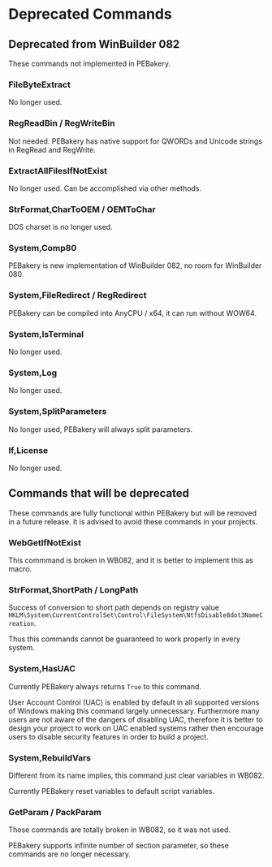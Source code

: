 # Deprecated Commands

## Deprecated from WinBuilder 082

These commands not implemented in PEBakery.

### FileByteExtract

No longer used.

### RegReadBin / RegWriteBin

Not needed. PEBakery has native support for QWORDs and Unicode strings in RegRead and RegWrite.

### ExtractAllFilesIfNotExist

No longer used. Can be accomplished via other methods.

### StrFormat,CharToOEM / OEMToChar

DOS charset is no longer used.

### System,Comp80

PEBakery is new implementation of WinBuilder 082, no room for WinBuilder 080.

### System,FileRedirect / RegRedirect

PEBakery can be compiled into AnyCPU / x64, it can run without WOW64.

### System,IsTerminal

No longer used.

### System,Log

No longer used.

### System,SplitParameters

No longer used, PEBakery will always split parameters.

### If,License

No longer used.

## Commands that will be deprecated

These commands are fully functional within PEBakery but will be removed in a future release. It is advised to avoid these commands in your projects.

### WebGetIfNotExist

This commmand is broken in WB082, and it is better to implement this as macro.

### StrFormat,ShortPath / LongPath

Success of conversion to short path depends on registry value `HKLM\System\CurrentControlSet\Control\FileSystem\NtfsDisable8dot3NameCreation`.

Thus this commands cannot be guaranteed to work properly in every system.

### System,HasUAC

Currently PEBakery always returns `True` to this command.

User Account Control (UAC) is enabled by default in all supported versions of Windows making this command largely unnecessary. Furthermore many users are not aware of the dangers of disabling UAC, therefore it is better to design your project to work on UAC enabled systems rather then encourage users to disable security features in order to build a project.

### System,RebuildVars

Different from its name implies, this command just clear variables in WB082.

Currently PEBakery reset variables to default script variables.

### GetParam / PackParam

Those commands are totally broken in WB082, so it was not used.

PEBakery supports infinite number of section parameter, so these commands are no longer necessary.
